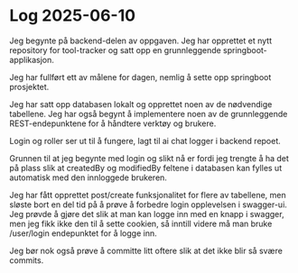 # Log 2025-06-10

Jeg begynte på backend-delen av oppgaven. Jeg har opprettet et nytt repository for tool-tracker og satt opp en grunnleggende springboot-applikasjon.

Jeg har fullført ett av målene for dagen, nemlig å sette opp springboot prosjektet.

Jeg har satt opp databasen lokalt og opprettet noen av de nødvendige tabellene. Jeg har også begynt å implementere noen av de grunnleggende REST-endepunktene for å håndtere verktøy og brukere.

Login og roller ser ut til å fungere, lagt til ai chat logger i backend repoet.

Grunnen til at jeg begynte med login og slikt nå er fordi jeg trengte å ha det på plass slik at createdBy og modifiedBy feltene i databasen kan fylles ut automatisk med den innloggede brukeren.

Jeg har fått opprettet post/create funksjonalitet for flere av tabellene, men sløste bort en del tid på å prøve å forbedre login opplevelsen i swagger-ui. Jeg prøvde å gjøre det slik at man kan logge inn med en knapp i swagger, men jeg fikk ikke den til å sette cookien, så inntill videre må man bruke /user/login endepunktet for å logge inn.

Jeg bør nok også prøve å committe litt oftere slik at det ikke blir så svære commits.

